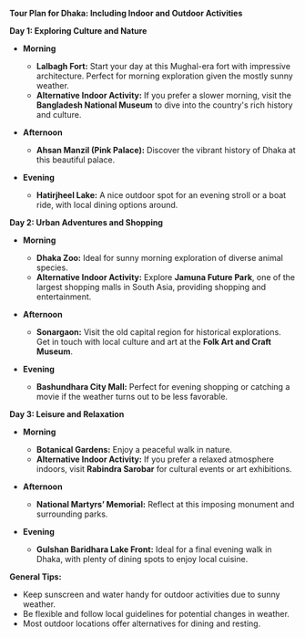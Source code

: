 **Tour Plan for Dhaka: Including Indoor and Outdoor Activities**

**Day 1: Exploring Culture and Nature**

- **Morning**
  - **Lalbagh Fort:** Start your day at this Mughal-era fort with impressive architecture. Perfect for morning exploration given the mostly sunny weather.
  - **Alternative Indoor Activity:** If you prefer a slower morning, visit the **Bangladesh National Museum** to dive into the country's rich history and culture.

- **Afternoon**
  - **Ahsan Manzil (Pink Palace):** Discover the vibrant history of Dhaka at this beautiful palace.
  
- **Evening**
  - **Hatirjheel Lake:** A nice outdoor spot for an evening stroll or a boat ride, with local dining options around.

**Day 2: Urban Adventures and Shopping**

- **Morning**
  - **Dhaka Zoo:** Ideal for sunny morning exploration of diverse animal species.
  - **Alternative Indoor Activity:** Explore **Jamuna Future Park**, one of the largest shopping malls in South Asia, providing shopping and entertainment.

- **Afternoon**
  - **Sonargaon:** Visit the old capital region for historical explorations. Get in touch with local culture and art at the **Folk Art and Craft Museum**.

- **Evening**
  - **Bashundhara City Mall:** Perfect for evening shopping or catching a movie if the weather turns out to be less favorable.

**Day 3: Leisure and Relaxation**

- **Morning**
  - **Botanical Gardens:** Enjoy a peaceful walk in nature.
  - **Alternative Indoor Activity:** If you prefer a relaxed atmosphere indoors, visit **Rabindra Sarobar** for cultural events or art exhibitions.

- **Afternoon**
  - **National Martyrs’ Memorial:** Reflect at this imposing monument and surrounding parks.
  
- **Evening**
  - **Gulshan Baridhara Lake Front:** Ideal for a final evening walk in Dhaka, with plenty of dining spots to enjoy local cuisine.

**General Tips:**
- Keep sunscreen and water handy for outdoor activities due to sunny weather.
- Be flexible and follow local guidelines for potential changes in weather.
- Most outdoor locations offer alternatives for dining and resting.